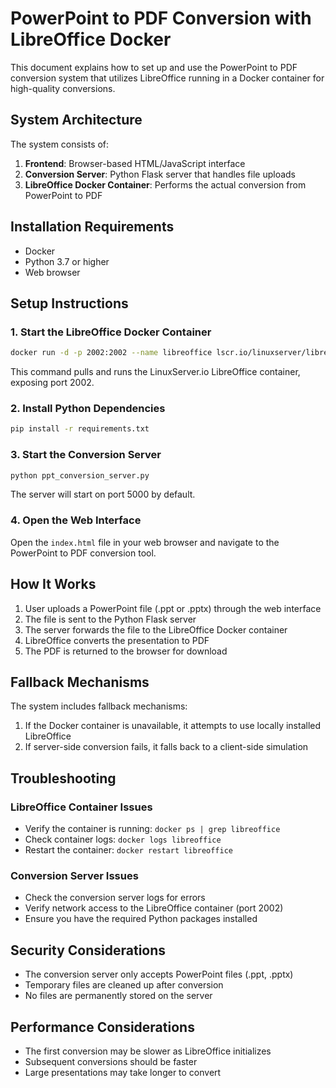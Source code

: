# PowerPoint to PDF Conversion with LibreOffice Docker

This document explains how to set up and use the PowerPoint to PDF conversion system that utilizes LibreOffice running in a Docker container for high-quality conversions.

## System Architecture

The system consists of:

1. **Frontend**: Browser-based HTML/JavaScript interface
2. **Conversion Server**: Python Flask server that handles file uploads
3. **LibreOffice Docker Container**: Performs the actual conversion from PowerPoint to PDF

## Installation Requirements

- Docker
- Python 3.7 or higher
- Web browser

## Setup Instructions

### 1. Start the LibreOffice Docker Container

```bash
docker run -d -p 2002:2002 --name libreoffice lscr.io/linuxserver/libreoffice
```

This command pulls and runs the LinuxServer.io LibreOffice container, exposing port 2002.

### 2. Install Python Dependencies

```bash
pip install -r requirements.txt
```

### 3. Start the Conversion Server

```bash
python ppt_conversion_server.py
```

The server will start on port 5000 by default.

### 4. Open the Web Interface

Open the `index.html` file in your web browser and navigate to the PowerPoint to PDF conversion tool.

## How It Works

1. User uploads a PowerPoint file (.ppt or .pptx) through the web interface
2. The file is sent to the Python Flask server
3. The server forwards the file to the LibreOffice Docker container
4. LibreOffice converts the presentation to PDF
5. The PDF is returned to the browser for download

## Fallback Mechanisms

The system includes fallback mechanisms:

1. If the Docker container is unavailable, it attempts to use locally installed LibreOffice
2. If server-side conversion fails, it falls back to a client-side simulation

## Troubleshooting

### LibreOffice Container Issues

- Verify the container is running: `docker ps | grep libreoffice`
- Check container logs: `docker logs libreoffice`
- Restart the container: `docker restart libreoffice`

### Conversion Server Issues

- Check the conversion server logs for errors
- Verify network access to the LibreOffice container (port 2002)
- Ensure you have the required Python packages installed

## Security Considerations

- The conversion server only accepts PowerPoint files (.ppt, .pptx)
- Temporary files are cleaned up after conversion
- No files are permanently stored on the server

## Performance Considerations

- The first conversion may be slower as LibreOffice initializes
- Subsequent conversions should be faster
- Large presentations may take longer to convert 